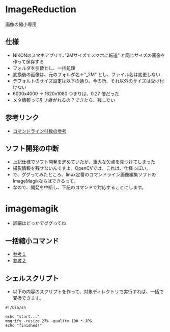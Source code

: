 # ImageReduction
画像の縮小専用

## 仕様
* NIKONのスマホアプリで、”2Mサイズでスマホに転送” と同じサイズの画像を作って保存する
* フォルダを引数とし、一括処理
* 変換後の画像は、元のフォルダ名＋”_2M” とし、ファイル名は変更しない
* デフォルトのサイズ設定は以下の通り。今の所、それ以外のサイズは受け付けない
* 6000x4000 -> 1620x1080 つまりは、0.27 倍だった
* メタ情報って引き継がれるの？できたら、残したい

## 参考リンク
* [コマンドライン引数の参考](https://www.mm2d.net/main/prog/c/getopt-02.html)

## ソフト開発の中断
* 上記仕様でソフト開発を進めていたが、重大な欠点を見つけてしまった
* 撮影情報を残せないんですよ。OpenCVでは。これは、仕様っぽい。
* で、ググってみたところ、linux定番のコマンドライン画像編集ソフトのImageMagikならばできるって。
* なので、開発を中断し、下記のコマンドで対応することにします。

# imagemagik
* 詳細はどっかでググってね

## 一括縮小コマンド
* [参考１](https://liginc.co.jp/394506)
* [参考２](http://technique.sonots.com/?UNIX%2F%E3%82%B3%E3%83%9E%E3%83%B3%E3%83%89%2F%E5%A4%89%E6%8F%9B%2Fmogrify)

## シェルスクリプト
* 以下の内容のスクリプトを作って、対象ディレクトリで実行すれば、一括で変換できます。

```
#!/bin/sh

echo "start..."
mogrify -resize 27% -quality 100 *.JPG
echo "finished!"

```